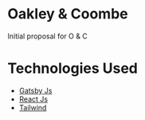# Oakley & Coombe

Initial proposal for O & C

# Technologies Used

- [Gatsby Js](https://www.gatsbyjs.com/)
- [React Js](https://reactjs.org/)
- [Tailwind](https://tailwindcss.com/)
